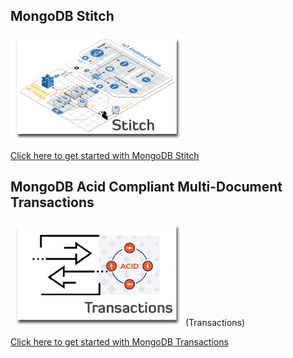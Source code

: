 ## MongoDB Stitch
![Stitch](img/stitch2.jpg "Stitch")   

[Click here to get started with MongoDB Stitch](Stitch)

## MongoDB Acid Compliant Multi-Document Transactions
![Transactions](img/Transactions.jpg "Transactions")(Transactions) 

[Click here to get started with MongoDB Transactions](Transactions)

